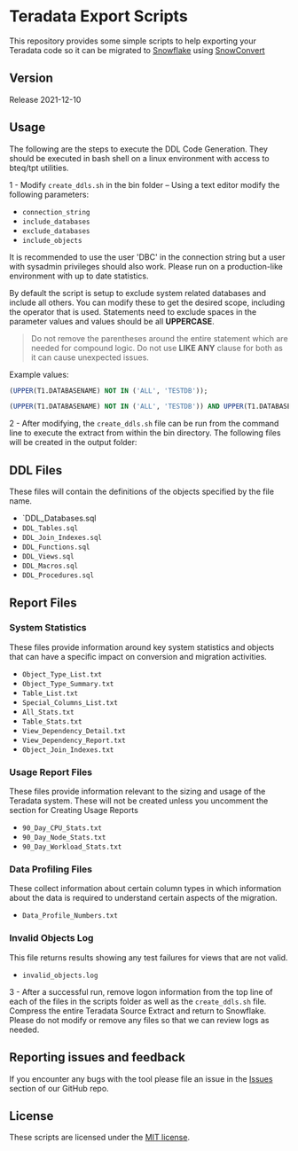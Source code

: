 # Teradata Export Scripts

This repository provides some simple scripts to help exporting your Teradata code so it can be migrated to [Snowflake](https://www.snowflake.com/) using [SnowConvert](https://www.mobilize.net/products/database-migrations/snowconvert)

## Version

Release 2021-12-10

## Usage

The following are the steps to execute the DDL Code Generation. They should be executed in bash shell on a linux environment with access to bteq/tpt utilities.

1 - Modify `create_ddls.sh` in the bin folder – Using a text editor modify the following parameters:

* `connection_string`
* `include_databases`
* `exclude_databases`
* `include_objects`

It is recommended to use the user 'DBC' in the connection string but a user with sysadmin privileges should also work. Please run on a production-like environment with up to date statistics.

By default the script is setup to exclude system related databases and include all others. You can modify these to get the desired scope, including the operator that is used. Statements need to exclude spaces in the parameter values and values should be all **UPPERCASE**. 

> Do not remove the parentheses around the entire statement which are needed for compound logic. 
> Do not use **LIKE ANY** clause for both as it can cause unexpected issues. 

Example values:

```sql
(UPPER(T1.DATABASENAME) NOT IN ('ALL', 'TESTDB'));

(UPPER(T1.DATABASENAME) NOT IN ('ALL', 'TESTDB')) AND UPPER(T1.DATABASENAME) NOT LIKE ('TD_%'))
```

2 - After modifying, the `create_ddls.sh` file can be run from the command line to execute the extract from within the bin directory. The following files will be created in the output folder:

## DDL Files

These files will contain the definitions of the objects specified by the file name.

* `DDL_Databases.sql
* `DDL_Tables.sql`
* `DDL_Join_Indexes.sql`
* `DDL_Functions.sql`
* `DDL_Views.sql`
* `DDL_Macros.sql`
* `DDL_Procedures.sql`

## Report Files

### System Statistics 
These files provide information around key system statistics and objects that can have a specific impact on conversion and migration activities.

* `Object_Type_List.txt`
* `Object_Type_Summary.txt`
* `Table_List.txt`
* `Special_Columns_List.txt`
* `All_Stats.txt`
* `Table_Stats.txt`
* `View_Dependency_Detail.txt`
* `View_Dependency_Report.txt`
* `Object_Join_Indexes.txt`

### Usage Report Files

These files provide information relevant to the sizing and usage of the Teradata system. These will not be created unless you uncomment the section for Creating Usage Reports

* `90_Day_CPU_Stats.txt`
* `90_Day_Node_Stats.txt`
* `90_Day_Workload_Stats.txt`

### Data Profiling Files

These collect information about certain column types in which information about the data is required to understand certain aspects of the migration.

* `Data_Profile_Numbers.txt`

### Invalid Objects Log

This file returns results showing any test failures for views that are not valid.

* `invalid_objects.log`

3 - After a successful run, remove logon information from the top line of each of the files in the scripts folder as well as the `create_ddls.sh` file. Compress the entire Teradata Source Extract and return to Snowflake. Please do not modify or remove any files so that we can review logs as needed.

## Reporting issues and feedback

If you encounter any bugs with the tool please file an issue in the
[Issues](https://github.com/MobilizeNet/SnowConvertDDLExportScripts/issues) section of our GitHub repo.

## License

These scripts are licensed under the [MIT license](https://github.com/MobilizeNet/SnowConvertDDLExportScripts/blob/main/Teradata/LICENSE.txt).
